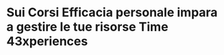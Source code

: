 # Sui Corsi Efficacia personale impara a gestire le tue risorse Time 43xperiences 
<!--stackedit_data:
eyJoaXN0b3J5IjpbMTg0MTk2MTcxNF19
-->